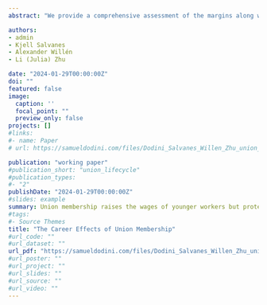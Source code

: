 ```yaml
---
abstract: "We provide a comprehensive assessment of the margins along which unions impact workers’ careers. To perform our analysis, we combine exogenous variation in union membership take-up with detailed administrative data and two novel field surveys. We find that the career effect of union membership differs greatly depending on the age at which workers enroll. In addition, we show that focusing on a restricted set of outcomes, such as wages and employment, generates a fractionalized understanding of the multidimensional career effect that union membership has on workers. Finally, we show that individual-level union membership matters above and beyond firm-level union density and that union-provided goods contain a substantial private goods component."

authors:
- admin
- Kjell Salvanes
- Alexander Willén
- Li (Julia) Zhu

date: "2024-01-29T00:00:00Z"
doi: ""
featured: false
image:
  caption: ''
  focal_point: ""
  preview_only: false
projects: []
#links:
#- name: Paper
# url: https://samueldodini.com/files/Dodini_Salvanes_Willen_Zhu_union_career_8_2024.pdf

publication: "working paper"
#publication_short: "union_lifecycle"
#publication_types:
#- "2"
publishDate: "2024-01-29T00:00:00Z"
#slides: example
summary: Union membership raises the wages of younger workers but protects older workers from layoffs better. The marginal union member makes use of public transfer systems at far lower rates, saving the government money.
#tags:
#- Source Themes
title: "The Career Effects of Union Membership"
#url_code: ""
#url_dataset: ""
url_pdf: "https://samueldodini.com/files/Dodini_Salvanes_Willen_Zhu_union_career_8_2024.pdf"
#url_poster: ""
#url_project: ""
#url_slides: ""
#url_source: ""
#url_video: ""
---
```

